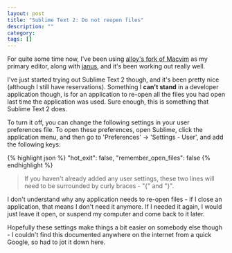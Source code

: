 ```yaml
---
layout: post
title: "Sublime Text 2: Do not reopen files"
description: ""
category: 
tags: []
---
```


For quite some time now, I've been using [alloy's fork of Macvim](https://github.com/alloy/macvim) as my primary editor, along with [janus](https://github.com/carlhuda/janus), and it's been working out really well.

I've just started trying out Sublime Text 2 though, and it's been pretty nice (although I still have reservations). Something I **can't stand** in a developer application though, is for an application to re-open all the files you had open last time the application was used. Sure enough, this is something that Sublime Text 2 does.

To turn it off, you can change the following settings in your user preferences file. To open these preferences, open Sublime, click the application menu, and then go to 'Preferences' -> 'Settings - User', and add the following keys:

{% highlight json %}
"hot_exit": false,
"remember_open_files": false
{% endhighlight %}

> If you haven't already added any user settings, these two lines will need to be surrounded by curly braces - "{" and "}".

I don't understand why any application needs to re-open files - if I close an application, that means I don't need it anymore. If I needed it again, I would just leave it open, or suspend my computer and come back to it later. 

Hopefully these settings make things a bit easier on somebody else though - I couldn't find this documented anywhere on the internet from a quick Google, so had to jot it down here.
